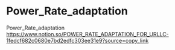 # Power_Rate_adaptation
Power_Rate_adaptation
https://www.notion.so/POWER_RATE_ADAPTATION_FOR_URLLC-1fedcf682c0680e7bd2edfc303ee31e9?source=copy_link
